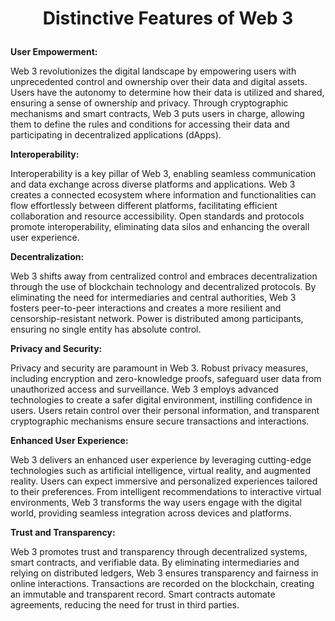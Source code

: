 # <p align="center"><strong>Distinctive Features of Web 3</strong></p>

**User Empowerment:**

Web 3 revolutionizes the digital landscape by empowering users with unprecedented control and ownership over their data and digital assets. Users have the autonomy to determine how their data is utilized and shared, ensuring a sense of ownership and privacy. Through cryptographic mechanisms and smart contracts, Web 3 puts users in charge, allowing them to define the rules and conditions for accessing their data and participating in decentralized applications (dApps).

**Interoperability:**

Interoperability is a key pillar of Web 3, enabling seamless communication and data exchange across diverse platforms and applications. Web 3 creates a connected ecosystem where information and functionalities can flow effortlessly between different platforms, facilitating efficient collaboration and resource accessibility. Open standards and protocols promote interoperability, eliminating data silos and enhancing the overall user experience.

**Decentralization:**

Web 3 shifts away from centralized control and embraces decentralization through the use of blockchain technology and decentralized protocols. By eliminating the need for intermediaries and central authorities, Web 3 fosters peer-to-peer interactions and creates a more resilient and censorship-resistant network. Power is distributed among participants, ensuring no single entity has absolute control.

**Privacy and Security:**

Privacy and security are paramount in Web 3. Robust privacy measures, including encryption and zero-knowledge proofs, safeguard user data from unauthorized access and surveillance. Web 3 employs advanced technologies to create a safer digital environment, instilling confidence in users. Users retain control over their personal information, and transparent cryptographic mechanisms ensure secure transactions and interactions.

**Enhanced User Experience:**

Web 3 delivers an enhanced user experience by leveraging cutting-edge technologies such as artificial intelligence, virtual reality, and augmented reality. Users can expect immersive and personalized experiences tailored to their preferences. From intelligent recommendations to interactive virtual environments, Web 3 transforms the way users engage with the digital world, providing seamless integration across devices and platforms.

**Trust and Transparency:**

Web 3 promotes trust and transparency through decentralized systems, smart contracts, and verifiable data. By eliminating intermediaries and relying on distributed ledgers, Web 3 ensures transparency and fairness in online interactions. Transactions are recorded on the blockchain, creating an immutable and transparent record. Smart contracts automate agreements, reducing the need for trust in third parties.
